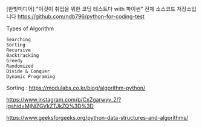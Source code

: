 [한빛미디어] "이것이 취업을 위한 코딩 테스트다 with 파이썬" 전체 소스코드 저장소입니다
https://github.com/ndb796/python-for-coding-test

Types of Algorithm

    Searching
    Sorting
    Recursive
    Backtracking
    Greedy  
    Randomized
    Divide & Conquer
    Dynamic Programing


Sorting : ﻿https://modulabs.co.kr/blog/algorithm-python/

https://www.instagram.com/p/CxZgarwyv_2/?igshid=MjNiZGVkZTJkZQ%3D%3D



https://www.geeksforgeeks.org/python-data-structures-and-algorithms/

